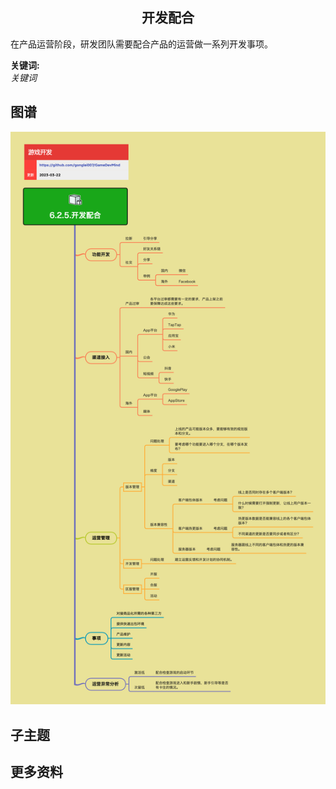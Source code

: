 <h2 align="center">开发配合</h2>
<p>
在产品运营阶段，研发团队需要配合产品的运营做一系列开发事项。
</p>

**关键词:**<br/>
*关键词*

## 图谱
![图片加载中...](../../exports/6.2.5.开发配合.png?raw=true)

## 子主题

## 更多资料